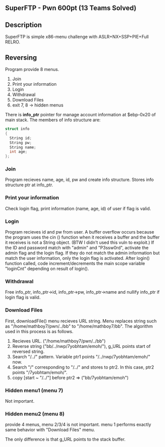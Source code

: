 SuperFTP - Pwn 600pt (13 Teams Solved)
-------------
## Description
SuperFTP is simple x86-menu challenge with ASLR+NX+SSP+PIE+Full RELRO.

## Reversing
Program provide 8 menus.

1. Join
2. Print your information
3. Login
4. Withdrawal
5. Download Files
6. exit
7, 8 -> hidden menus

There is **info_ptr** pointer for manage account information at $ebp-0x20 of main stack.
The members of info structure are:
```c
struct info
{
  String id;
  String pw;
  String name;
  int age;
};
```

### Join
Program recieves name, age, id, pw and create info structure.
Stores info structure ptr at info_ptr.

### Print your information
Check login flag, print information (name, age, id) of user if flag is valid.

### Login
Program recieves id and pw from user.
A buffer overflow occurs because the program uses the cin () function when it receives a buffer and the buffer it receives is not a String object. (BTW I didn't used this vuln to exploit.)
If the ID and password match with "admin" and "P3ssw0rd", activate the admin flag and the login flag. If they do not match the admin information but match the user information, only the login flag is activated.
After login() function called, code increment/decrements the main scope variable "loginCnt" depending on result of login().

### Withdrawal
Free info_ptr, info_ptr->id, info_ptr->pw, info_ptr->name and nullify info_ptr if login flag is valid.

### Download Files
First, downloadFile() menu recieves URL string.
Menu replaces string such as "/home/mathboy7/pwn/../bb" to "/home/mathboy7/bb".
The algorithm used in this process is as follows.

1. Recieves URL. ("/home/mathboy7/pwn/../bb")
2. Reverse string ("bb/../nwp/7yobhtam/emoh/"), g_URL points start of reversed string.
3. Search "/../" pattern. Variable ptr1 points "/../nwp/7yobhtam/emoh/" now.
4. Search "/" corresponding to "/../" and stores to ptr2. In this case, ptr2 points "/7yobhtam/emoh/".
5. copy [start ~ "/../"] before ptr2 => ("bb/7yobhtam/emoh")

### Hidden menu1 (menu 7)
Not important.

### Hidden menu2 (menu 8)
provide 4 menus, menu 2/3/4 is not important.
menu 1 performs exactly same behavior with "Download Files" menu.

The only difference is that g_URL points to the stack buffer.
